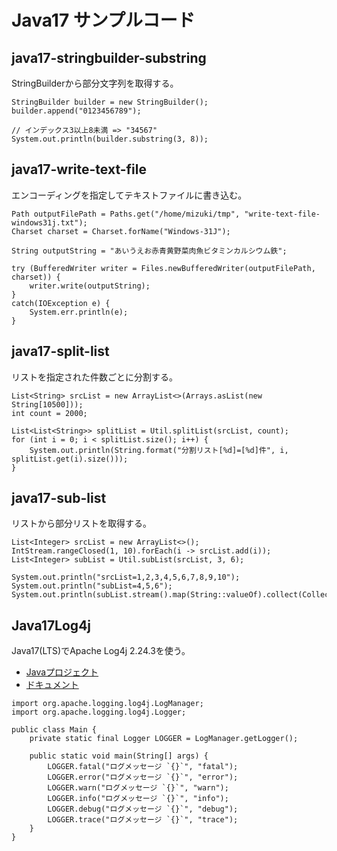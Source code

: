 # Java17 サンプルコード

## java17-stringbuilder-substring
StringBuilderから部分文字列を取得する。
```
StringBuilder builder = new StringBuilder();
builder.append("0123456789");

// インデックス3以上8未満 => "34567"
System.out.println(builder.substring(3, 8));
```

## java17-write-text-file
エンコーディングを指定してテキストファイルに書き込む。
```
Path outputFilePath = Paths.get("/home/mizuki/tmp", "write-text-file-windows31j.txt");
Charset charset = Charset.forName("Windows-31J");

String outputString = "あいうえお赤青黄野菜肉魚ビタミンカルシウム鉄";

try (BufferedWriter writer = Files.newBufferedWriter(outputFilePath, charset)) {
    writer.write(outputString);
}
catch(IOException e) {
    System.err.println(e);
}
```

## java17-split-list
リストを指定された件数ごとに分割する。
```
List<String> srcList = new ArrayList<>(Arrays.asList(new String[10500]));
int count = 2000;

List<List<String>> splitList = Util.splitList(srcList, count);
for (int i = 0; i < splitList.size(); i++) {
    System.out.println(String.format("分割リスト[%d]=[%d]件", i, splitList.get(i).size()));
}
```

## java17-sub-list
リストから部分リストを取得する。
```
List<Integer> srcList = new ArrayList<>();
IntStream.rangeClosed(1, 10).forEach(i -> srcList.add(i));
List<Integer> subList = Util.subList(srcList, 3, 6);

System.out.println("srcList=1,2,3,4,5,6,7,8,9,10");
System.out.println("subList=4,5,6");
System.out.println(subList.stream().map(String::valueOf).collect(Collectors.joining(",")));
```

## Java17Log4j
Java17(LTS)でApache Log4j 2.24.3を使う。

- [Javaプロジェクト](https://github.com/yvafdevnsk/java17/tree/main/Java17Log4j)
- [ドキュメント](https://github.com/yvafdevnsk/java17/blob/main/java17-apache-log4j-2.24.3.md)

```
import org.apache.logging.log4j.LogManager;
import org.apache.logging.log4j.Logger;

public class Main {
    private static final Logger LOGGER = LogManager.getLogger();

    public static void main(String[] args) {
        LOGGER.fatal("ログメッセージ `{}`", "fatal");
        LOGGER.error("ログメッセージ `{}`", "error");
        LOGGER.warn("ログメッセージ `{}`", "warn");
        LOGGER.info("ログメッセージ `{}`", "info");
        LOGGER.debug("ログメッセージ `{}`", "debug");
        LOGGER.trace("ログメッセージ `{}`", "trace");
    }
}
```
